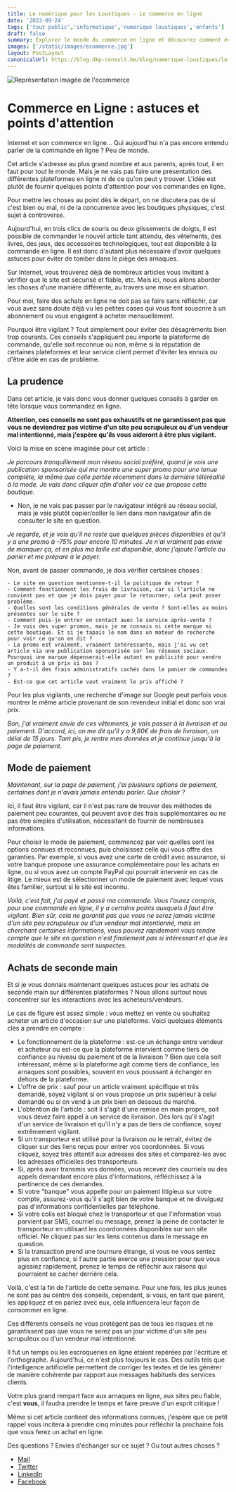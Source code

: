```yaml
---
title: Le numérique pour les Loustiques - Le commerce en ligne
date: '2023-09-24'
tags: ['tout public','informatique','numerique loustiques','enfants']
draft: false
summary: Explorez le monde du commerce en ligne et découvrez comment éviter les pièges courants. De la sélection minutieuse des sites aux astuces pour des achats en toute sécurité, cet article vous guide à travers le processus. Apprenez à reconnaître les signaux d'alarme, à choisir les méthodes de paiement appropriées, et à naviguer dans le marché de l'occasion en ligne en toute confiance. Protégez-vous des arnaques et assurez-vous que votre prochaine expérience d'achat en ligne soit aussi agréable que sécurisée.
images: ['/static/images/ecommerce.jpg']
layout: PostLayout
canonicalUrl: https://blog.dkp-consult.be/blog/numerique-loustiques/le-numerique-pour-les-loustiques-le-commerce-en-ligne
---
```


![Représentation imagée de l'ecommerce](/static/images/ecommerce.jpg "Représentation imagée de l'ecommerce")

# Commerce en Ligne : astuces et points d'attention

Internet et son commerce en ligne… Qui aujourd'hui n'a pas encore entendu parler de la commande en ligne ? Peu de monde.

Cet article s'adresse au plus grand nombre et aux parents, après tout, il en faut pour tout le monde. Mais je ne vais pas faire une présentation des différentes plateformes en ligne ni de ce qu'on peut y trouver. L'idée est plutôt de fournir quelques points d'attention pour vos commandes en ligne.

Pour mettre les choses au point dès le départ, on ne discutera pas de si c'est bien ou mal, ni de la concurrence avec les boutiques physiques, c'est sujet à controverse.

Aujourd'hui, en trois clics de souris ou deux glissements de doigts, il est possible de commander le nouvel article tant attendu, des vêtements, des livres, des jeux, des accessoires technologiques, tout est disponible à la commande en ligne. Il est donc d'autant plus nécessaire d'avoir quelques astuces pour éviter de tomber dans le piège des arnaques.

Sur Internet, vous trouverez déjà de nombreux articles vous invitant à vérifier que le site est sécurisé et fiable, etc. Mais ici, nous allons aborder les choses d'une manière différente, au travers une mise en situation.

Pour moi, faire des achats en ligne ne doit pas se faire sans réfléchir, car vous avez sans doute déjà vu les petites cases qui vous font souscrire à un abonnement ou vous engagent à acheter mensuellement. 

Pourquoi être vigilant ? Tout simplement pour éviter des désagréments bien trop courants. Ces conseils s'appliquent peu importe la plateforme de commande, qu'elle soit reconnue ou non, même si la réputation de certaines plateformes et leur service client permet d'éviter les ennuis ou d'être aidé en cas de problème.

## La prudence

Dans cet article, je vais donc vous donner quelques conseils à garder en tête lorsque vous commandez en ligne.

**Attention, ces conseils ne sont pas exhaustifs et ne garantissent pas que vous ne deviendrez pas victime d'un site peu scrupuleux ou d'un vendeur mal intentionné, mais j'espère qu'ils vous aideront à être plus vigilant.**

Voici la mise en scène imaginée pour cet article :

*Je parcours tranquillement mon réseau social préféré, quand je vois une publication sponsorisée qui me montre une super promo pour une tenue complète, la même que celle portée récemment dans la dernière téléréalité à la mode. Je vais donc cliquer afin d'aller voir ce que propose cette boutique.*

- Non, je ne vais pas passer par le navigateur intégré au réseau social, mais je vais plutôt copier/coller le lien dans mon navigateur afin de consulter le site en question.

*Je regarde, et je vois qu'il ne reste que quelques pièces disponibles et qu'il y a une promo à -75% pour encore 10 minutes. Je n'ai vraiment pas envie de manquer ça, et en plus ma taille est disponible, donc j'ajoute l'article au panier et me prépare à le payer.*

Non, avant de passer commande, je dois vérifier certaines choses :

    - Le site en question mentionne-t-il la politique de retour ?
    - Comment fonctionnent les frais de livraison, car si l'article ne convient pas et que je dois payer pour le retourner, cela peut poser problème.
    - Quelles sont les conditions générales de vente ? Sont-elles au moins présentes sur le site ?
    - Comment puis-je entrer en contact avec le service après-vente ?
    - Je vois des super promos, mais je ne connais ni cette marque ni cette boutique. Et si je tapais le nom dans un moteur de recherche pour voir ce qu'on en dit ?
    - La promo est vraiment, vraiment intéressante, mais j'ai vu cet article via une publication sponsorisée sur les réseaux sociaux. Pourquoi une marque dépenserait-elle autant en publicité pour vendre un produit à un prix si bas ?
    - Y a-t-il des frais administratifs cachés dans le panier de commandes ?
    - Est-ce que cet article vaut vraiment le prix affiché ?

Pour les plus vigilants, une recherche d'image sur Google peut parfois vous montrer le même article provenant de son revendeur initial et donc son vrai prix.

*Bon, j'ai vraiment envie de ces vêtements, je vais passer à la livraison et au paiement. D'accord, ici, on me dit qu'il y a 9,80€ de frais de livraison, un délai de 15 jours. Tant pis, je rentre mes données et je continue jusqu'à la page de paiement.*

## Mode de paiement

*Maintenant, sur la page de paiement, j'ai plusieurs options de paiement, certaines dont je n'avais jamais entendu parler. Que choisir ?*

Ici, il faut être vigilant, car il n'est pas rare de trouver des méthodes de paiement peu courantes, qui peuvent avoir des frais supplémentaires ou ne pas être simples d'utilisation, nécessitant de fournir de nombreuses informations.

Pour choisir le mode de paiement, commencez par voir quelles sont les options connues et reconnues, puis choisissez celle qui vous offre des garanties. Par exemple, si vous avez une carte de crédit avec assurance, si votre banque propose une assurance complémentaire pour les achats en ligne, ou si vous avez un compte PayPal qui pourrait intervenir en cas de litige. Le mieux est de sélectionner un mode de paiement avec lequel vous êtes familier, surtout si le site est inconnu.

*Voilà, c'est fait, j'ai payé et passé ma commande. Vous l'aurez compris, pour une commande en ligne, il y a certains points auxquels il faut être vigilant. Bien sûr, cela ne garantit pas que vous ne serez jamais victime d'un site peu scrupuleux ou d'un vendeur mal intentionné, mais en cherchant certaines informations, vous pouvez rapidement vous rendre compte que le site en question n'est finalement pas si intéressant et que les modalités de commande sont suspectes.*

## Achats de seconde main

Et si je vous donnais maintenant quelques astuces pour les achats de seconde main sur différentes plateformes ? Nous allons surtout nous concentrer sur les interactions avec les acheteurs/vendeurs.

Le cas de figure est assez simple : vous mettez en vente ou souhaitez acheter un article d'occasion sur une plateforme. Voici quelques éléments clés à prendre en compte :

- Le fonctionnement de la plateforme : est-ce un échange entre vendeur et acheteur ou est-ce que la plateforme intervient comme tiers de confiance au niveau du paiement et de la livraison ? Bien que cela soit intéressant, même si la plateforme agit comme tiers de confiance, les arnaques sont possibles, souvent en vous poussant à échanger en dehors de la plateforme.
- L'offre de prix : sauf pour un article vraiment spécifique et très demandé, soyez vigilant si on vous propose un prix supérieur à celui demandé ou si on vend à un prix bien en dessous du marché.
- L'obtention de l'article : soit il s'agit d'une remise en main propre, soit vous devez faire appel à un service de livraison. Dès lors qu'il s'agit d'un service de livraison et qu'il n'y a pas de tiers de confiance, soyez extrêmement vigilant.
- Si un transporteur est utilisé pour la livraison ou le retrait, évitez de cliquer sur des liens reçus pour entrer vos coordonnées. Si vous cliquez, soyez très attentif aux adresses des sites et comparez-les avec les adresses officielles des transporteurs.
- Si, après avoir transmis vos données, vous recevez des courriels ou des appels demandant encore plus d'informations, réfléchissez à la pertinence de ces demandes. 
- Si votre "banque" vous appelle pour un paiement litigieux sur votre compte, assurez-vous qu'il s'agit bien de votre banque et ne divulguez pas d'informations confidentielles par téléphone.
- Si votre colis est bloqué chez le transporteur et que l'information vous parvient par SMS, courriel ou message, prenez la peine de contacter le transporteur en utilisant les coordonnées disponibles sur son site officiel. Ne cliquez pas sur les liens contenus dans le message en question.
- Si la transaction prend une tournure étrange, si vous ne vous sentez plus en confiance, si l'autre partie exerce une pression pour que vous agissiez rapidement, prenez le temps de réfléchir aux raisons qui pourraient se cacher derrière cela.

Voilà, c'est la fin de l'article de cette semaine. Pour une fois, les plus jeunes ne sont pas au centre des conseils, cependant, si vous, en tant que parent, les appliquez et en parlez avec eux, cela influencera leur façon de consommer en ligne.

Ces différents conseils ne vous protègent pas de tous les risques et ne garantissent pas que vous ne serez pas un jour victime d'un site peu scrupuleux ou d'un vendeur mal intentionné.

Il fut un temps où les escroqueries en ligne étaient repérées par l'écriture et l'orthographe. Aujourd'hui, ce n'est plus toujours le cas. Des outils tels que l'intelligence artificielle permettent de corriger les textes et de les générer de manière cohérente par rapport aux messages habituels des services clients.

Votre plus grand rempart face aux arnaques en ligne, aux sites peu fiable, c'est **vous**, il faudra prendre le temps et faire preuve d'un esprit critique !

Même si cet article contient des informations connues, j'espère que ce petit rappel vous incitera à prendre cinq minutes pour réfléchir la prochaine fois que vous ferez un achat en ligne.

Des questions ? Envies d'échanger sur ce sujet ? Ou tout autres choses ? 

- [Mail](mailto:contact@dkp-consult.be)
- [Twitter](https://twitter.com/dkp_consult)
- [LinkedIn](https://www.linkedin.com/in/pierre-debski/)
- [Facebook](https://www.facebook.com/dkpconsult)